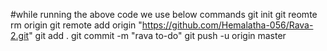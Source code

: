 #while running the above code we use below commands
git init
git reomte rm origin
git remote add origin "https://github.com/Hemalatha-056/Rava-2.git"
git add .
git commit -m "rava to-do"
git push -u origin master   
